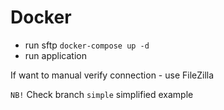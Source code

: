 # Docker

* run sftp `docker-compose up -d`
* run application

If want to manual verify connection - use FileZilla

`NB!` Check branch `simple` simplified example
